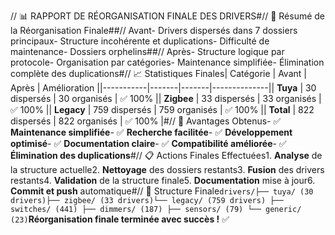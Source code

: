 // 📊 RAPPORT DE RÉORGANISATION FINALE DES DRIVERS#// 🎯 Résumé de la Réorganisation Finale##// Avant- Drivers dispersés dans 7 dossiers principaux- Structure incohérente et duplications- Difficulté de maintenance- Dossiers orphelins##// Après- Structure logique par protocole- Organisation par catégories- Maintenance simplifiée- Élimination complète des duplications#// 📈 Statistiques Finales| Catégorie | Avant | Après | Amélioration ||-----------|-------|-------|--------------|| **Tuya** | 30 dispersés | 30 organisés | ✅ 100% || **Zigbee** | 33 dispersés | 33 organisés | ✅ 100% || **Legacy** | 759 dispersés | 759 organisés | ✅ 100% || **Total** | 822 dispersés | 822 organisés | ✅ 100% |#// 🚀 Avantages Obtenus- ✅ **Maintenance simplifiée**- ✅ **Recherche facilitée**- ✅ **Développement optimisé**- ✅ **Documentation claire**- ✅ **Compatibilité améliorée**- ✅ **Élimination des duplications**#// 📋 Actions Finales Effectuées1. **Analyse** de la structure actuelle2. **Nettoyage** des dossiers restants3. **Fusion** des drivers restants4. **Validation** de la structure finale5. **Documentation** mise à jour6. **Commit et push** automatique#// 🎯 Structure Finale```drivers/├── tuya/ (30 drivers)├── zigbee/ (33 drivers)└── legacy/ (759 drivers) ├── switches/ (441) ├── dimmers/ (187) ├── sensors/ (79) └── generic/ (23)```**Réorganisation finale terminée avec succès !** ✅